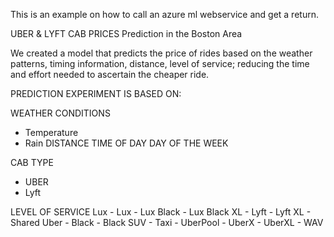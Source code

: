 This is an example on how to call an azure ml webservice and get a return.

UBER & LYFT CAB PRICES
Prediction in the Boston Area

We created a model that predicts the price of rides based on the weather patterns, timing information, distance, level of service; reducing the time and effort needed to ascertain the cheaper ride.

PREDICTION EXPERIMENT IS BASED ON:

WEATHER CONDITIONS
- Temperature
- Rain
DISTANCE
TIME OF DAY
DAY OF THE WEEK

CAB TYPE
- UBER
- Lyft

LEVEL OF SERVICE
Lux	 - Lux
	   - Lux Black
	   - Lux Black XL
	   - Lyft
	   - Lyft XL
	   - Shared
Uber - Black
	   - Black SUV
	   - Taxi
	   - UberPool
	   - UberX
	   - UberXL
	   - WAV


